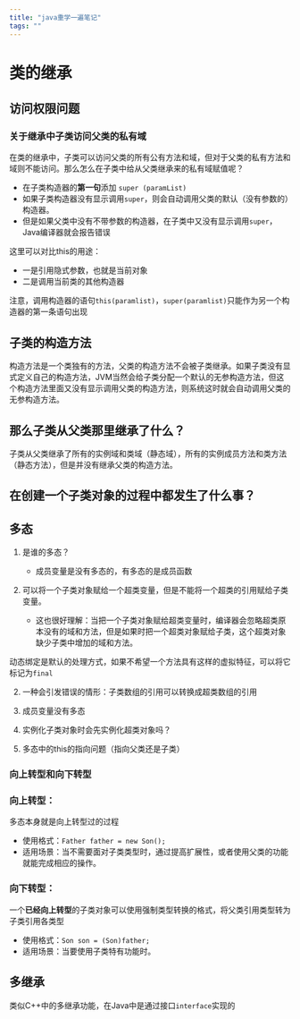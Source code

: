 ```yaml
---
title: "java重学一遍笔记"
tags: ""
---
```


# 类的继承

## 访问权限问题
### 关于继承中子类访问父类的私有域
在类的继承中，子类可以访问父类的所有公有方法和域，但对于父类的私有方法和域则不能访问。那么怎么在子类中给从父类继承来的私有域赋值呢？
- 在子类构造器的**第一句**添加 `super (paramList)`
- 如果子类构造器没有显示调用`super`，则会自动调用父类的默认（没有参数的）构造器。
- 但是如果父类中没有不带参数的构造器，在子类中又没有显示调用`super`，Java编译器就会报告错误

这里可以对比this的用途：
- 一是引用隐式参数，也就是当前对象
- 二是调用当前类的其他构造器

注意，调用构造器的语句`this(paramlist)`，`super(paramlist)`只能作为另一个构造器的第一条语句出现

## 子类的构造方法
构造方法是一个类独有的方法，父类的构造方法不会被子类继承。如果子类没有显式定义自己的构造方法，JVM当然会给子类分配一个默认的无参构造方法，但这个构造方法里面又没有显示调用父类的构造方法，则系统这时就会自动调用父类的无参构造方法。

## 那么子类从父类那里继承了什么？
子类从父类继承了所有的实例域和类域（静态域），所有的实例成员方法和类方法（静态方法），但是并没有继承父类的构造方法。

## 在创建一个子类对象的过程中都发生了什么事？

## 多态

1. 是谁的多态？
    - 成员变量是没有多态的，有多态的是成员函数

2. 可以将一个子类对象赋给一个超类变量，但是不能将一个超类的引用赋给子类变量。
   - 这也很好理解：当把一个子类对象赋给超类变量时，编译器会忽略超类原本没有的域和方法，但是如果时把一个超类对象赋给子类，这个超类对象缺少子类中增加的域和方法。

动态绑定是默认的处理方式，如果不希望一个方法具有这样的虚拟特征，可以将它标记为`final`


2. 一种会引发错误的情形：子类数组的引用可以转换成超类数组的引用

3. 成员变量没有多态

3. 实例化子类对象时会先实例化超类对象吗？

4. 多态中的this的指向问题（指向父类还是子类）



### 向上转型和向下转型
### 向上转型：
多态本身就是向上转型过的过程
- 使用格式：`Father father = new Son();`
- 适用场景：当不需要面对子类类型时，通过提高扩展性，或者使用父类的功能就能完成相应的操作。

### 向下转型：
一个**已经向上转型**的子类对象可以使用强制类型转换的格式，将父类引用类型转为子类引用各类型
- 使用格式：`Son son = (Son)father;`
- 适用场景：当要使用子类特有功能时。



## 多继承
类似C++中的多继承功能，在Java中是通过接口`interface`实现的